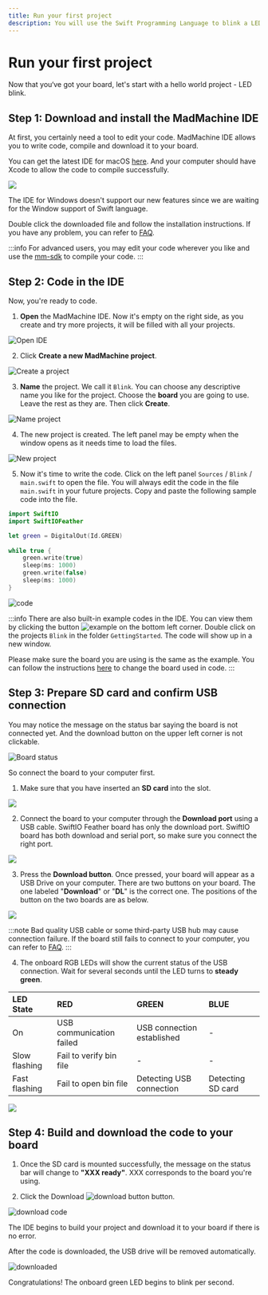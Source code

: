 ```yaml
---
title: Run your first project
description: You will use the Swift Programming Language to blink a LED and realize your first project as a maker.
---
```


# Run your first project

Now that you‘ve got your board, let's start with a hello world project - LED blink. 

## Step 1: Download and install the MadMachine IDE

At first, you certainly need a tool to edit your code. MadMachine IDE allows you to write code, compile and download it to your board. 

You can get the latest IDE for macOS [here](https://www.madmachine.io/downloads). And your computer should have Xcode to allow the code to compile successfully. 

![](img/downloadIDE.png)

The IDE for Windows doesn't support our new features since we are waiting for the Window support of Swift language. 

Double click the downloaded file and follow the installation instructions. If you have any problem, you can refer to [FAQ](./faq.md). 

:::info
For advanced users, you may edit your code wherever you like and use the [mm-sdk](https://github.com/madmachineio/mm-sdk) to compile your code.
:::



## Step 2: Code in the IDE

Now, you're ready to code. 

1. **Open** the MadMachine IDE. Now it's empty on the right side, as you create and try more projects, it will be filled with all your projects.

![Open IDE](img/createProject1.png)

2. Click **Create a new MadMachine project**.

![Create a project](img/createProject2.png)

3. **Name** the project. We call it `Blink`. You can choose any descriptive name you like for the project. Choose the **board** you are going to use. Leave the rest as they are. Then click **Create**.

![Name project](img/createProject3.png)

4. The new project is created. The left panel may be empty when the window opens as it needs time to load the files.

![New project](img/createProject4.png)

5. Now it's time to write the code. Click on the left panel `Sources` / `Blink` / `main.swift` to open the file. You will always edit the code in the file `main.swift` in your future projects. Copy and paste the following sample code into the file.

```swift
import SwiftIO
import SwiftIOFeather

let green = DigitalOut(Id.GREEN)
​
while true {
    green.write(true)
    sleep(ms: 1000)
    green.write(false)
    sleep(ms: 1000)
}
```
![code](img/code.png)

:::info
There are also built-in example codes in the IDE. You can view them by clicking the button ![example](img/example.png) on the bottom left corner. Double click on the projects `Blink` in the folder `GettingStarted`. The code will show up in a new window. 

Please make sure the board you are using is the same as the example. You can follow the instructions [here](../how-to/select-board.md) to change the board used in code.
:::

## Step 3: Prepare SD card and confirm USB connection

You may notice the message on the status bar saying the board is not connected yet. And the download button on the upper left corner is not clickable. 

![Board status](img/BoardStatus.png)

So connect the board to your computer first.

1. Make sure that you have inserted an **SD card** into the slot.

![](img/SDcard.png)

2. Connect the board to your computer through the **Download port** using a USB cable. SwiftIO Feather board has only the download port. SwiftIO board has both download and serial port, so make sure you connect the right port.

![](img/downloadPort.png)

3. Press the **Download button**. Once pressed, your board will appear as a USB Drive on your computer. There are two buttons on your board. The one labeled "**Download**" or "**DL**" is the correct one. The positions of the button on the two boards are as below.  

![](img/downloadButton.png)

:::note
Bad quality USB cable or some third-party USB hub may cause connection failure. If the board still fails to connect to your computer, you can refer to [FAQ](./faq.md#USB-driver-can't-be-mounted).
:::


4. The onboard RGB LEDs will show the current status of the USB connection. Wait for several seconds until the LED turns to **steady green**.

| LED State | RED | GREEN | BLUE |
| :--- | :--- | :--- | :--- |
| On | USB communication failed | USB connection established | - |
| Slow flashing | Fail to verify bin file | - | - |
| Fast flashing | Fail to open bin file | Detecting USB connection | Detecting SD card |

![](img/greenLED.png)


## Step 4: Build and download the code to your board

1. Once the SD card is mounted successfully, the message on the status bar will change to **"XXX ready"**. XXX corresponds to the board you're using.

2. Click the Download ![download button](img/download.png) button.

![download code](img/clickDownload.png)

The IDE begins to build your project and download it to your board if there is no error. 

After the code is downloaded, the USB drive will be removed automatically.

![downloaded](img/downloaded.png)

Congratulations! The onboard green LED begins to blink per second.